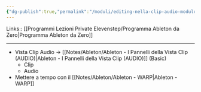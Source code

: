 ```yaml
---
{"dg-publish":true,"permalink":"/moduli/editing-nella-clip-audio-modulo/"}
---
```


Links:: [[Programmi Lezioni Private Elevenstep/Programma Ableton da Zero\|Programma Ableton da Zero]]

---

- Vista Clip Audio → [[Notes/Ableton/Ableton - I Pannelli della Vista Clip (AUDIO)\|Ableton - I Pannelli della Vista Clip (AUDIO)]] (Basic)
	- Clip
	- Audio
- Mettere a tempo con il [[Notes/Ableton/Ableton - WARP\|Ableton - WARP]]


